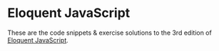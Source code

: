 # Eloquent JavaScript

These are the code snippets & exercise solutions to the 3rd edition of [Eloquent JavaScript](http://eloquentjavascript.net).

